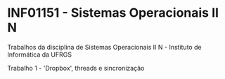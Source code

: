 # INF01151 - Sistemas Operacionais II N

Trabalhos da disciplina de Sistemas Operacionais II N - Instituto de Informática da UFRGS

Trabalho 1 - 'Dropbox', threads e sincronização
